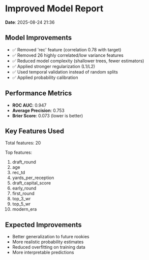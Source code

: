 # Improved Model Report
**Date**: 2025-08-24 21:36

## Model Improvements
- ✅ Removed 'rec' feature (correlation 0.78 with target)
- ✅ Removed 26 highly correlated/low variance features
- ✅ Reduced model complexity (shallower trees, fewer estimators)
- ✅ Applied stronger regularization (L1/L2)
- ✅ Used temporal validation instead of random splits
- ✅ Applied probability calibration

## Performance Metrics
- **ROC AUC**: 0.947
- **Average Precision**: 0.753
- **Brier Score**: 0.073 (lower is better)

## Key Features Used
Total features: 20

Top features:
1. draft_round
2. age
3. rec_td
4. yards_per_reception
5. draft_capital_score
6. early_round
7. first_round
8. top_3_wr
9. top_5_wr
10. modern_era

## Expected Improvements
- Better generalization to future rookies
- More realistic probability estimates
- Reduced overfitting on training data
- More interpretable predictions
